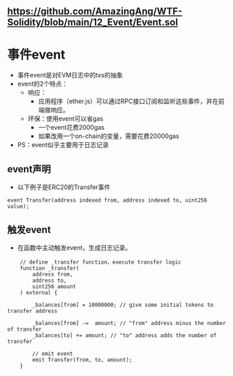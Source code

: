 https://github.com/AmazingAng/WTF-Solidity/blob/main/12_Event/Event.sol
---
# 事件event
 - 事件event是对EVM日志中的txs的抽象
 - event的2个特点：
    - 响应：
        - 应用程序（ether.js）可以通过RPC接口订阅和监听这些事件，并在前端做响应。
    - 环保：使用event可以省gas
        - 一个event花费2000gas
        - 如果改用一个on-chain的变量，需要花费20000gas
 - PS：event似乎主要用于日志记录
## event声明
 - 以下例子是ERC20的Transfer事件
```solidity
event Transfer(address indexed from, address indexed to, uint256 value);
```
## 触发event
 - 在函数中主动触发event，生成日志记录。
```solidity
    // define _transfer function，execute transfer logic
    function _transfer(
        address from,
        address to,
        uint256 amount
    ) external {

        _balances[from] = 10000000; // give some initial tokens to transfer address

        _balances[from] -=  amount; // "from" address minus the number of transfer
        _balances[to] += amount; // "to" address adds the number of transfer

        // emit event
        emit Transfer(from, to, amount);
    }
```
